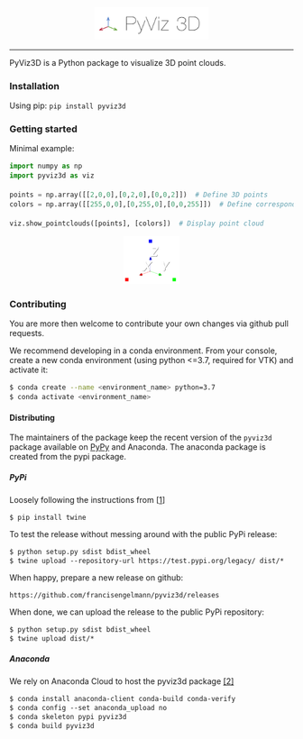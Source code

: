 <p align="center"><img width="40%" src="docs/img/pyviz3d-logo.png" /></p>

----
PyViz3D is a Python package to visualize 3D point clouds.

### Installation
Using pip:
```pip install pyviz3d```

### Getting started
Minimal example:
```python
import numpy as np
import pyviz3d as viz

points = np.array([[2,0,0],[0,2,0],[0,0,2]])  # Define 3D points
colors = np.array([[255,0,0],[0,255,0],[0,0,255]])  # Define corresponding colors

viz.show_pointclouds([points], [colors])  # Display point cloud
```

<p align="center"><img width="20%" src="docs/img/minimal_example.png" /></p>

### Contributing
You are more then welcome to contribute your own changes via github pull requests. 

We recommend developing in a conda environment.
From your console, create a new conda environment (using python <=3.7, required for VTK) and activate it:
```bash
$ conda create --name <environment_name> python=3.7
$ conda activate <environment_name>
```

#### Distributing
The maintainers of the package keep the recent version of the ```pyviz3d``` package available on [PyPy](https://packaging.python.org/tutorials/packaging-projects/) and Anaconda.
The anaconda package is created from the pypi package.

##### PyPi

Loosely following the instructions from [[1](https://medium.com/@joel.barmettler/how-to-upload-your-python-package-to-pypi-65edc5fe9c56)]

```
$ pip install twine
```

To test the release without messing around with the public PyPi release:
```
$ python setup.py sdist bdist_wheel
$ twine upload --repository-url https://test.pypi.org/legacy/ dist/*
```


When happy, prepare a new release on github:
```
https://github.com/francisengelmann/pyviz3d/releases
```

When done, we can upload the release to the public PyPi repository:
```
$ python setup.py sdist bdist_wheel
$ twine upload dist/*
```

##### Anaconda

We rely on Anaconda Cloud to host the pyviz3d package
[[2]]( https://docs.anaconda.com/anaconda-cloud/user-guide/tasks/work-with-packages/)
```
$ conda install anaconda-client conda-build conda-verify
$ conda config --set anaconda_upload no
$ conda skeleton pypi pyviz3d
$ conda build pyviz3d
```
